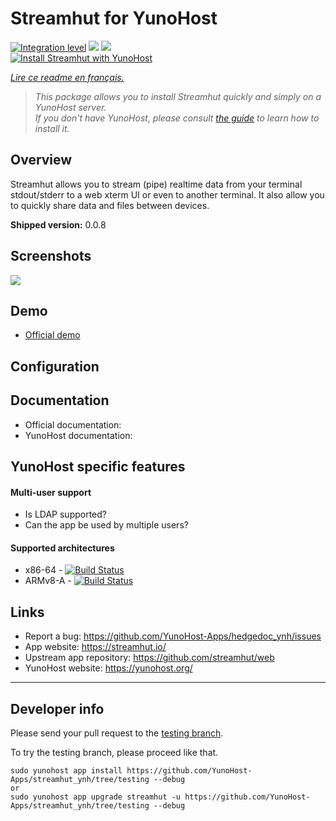 # Streamhut for YunoHost

[![Integration level](https://dash.yunohost.org/integration/hedgedoc.svg)](https://dash.yunohost.org/appci/app/hedgedoc) ![](https://ci-apps.yunohost.org/ci/badges/hedgedoc.status.svg) ![](https://ci-apps.yunohost.org/ci/badges/hedgedoc.maintain.svg)  
[![Install Streamhut with YunoHost](https://install-app.yunohost.org/install-with-yunohost.png)](https://install-app.yunohost.org/?app=hedgedoc)

*[Lire ce readme en français.](./README_fr.md)*

> *This package allows you to install Streamhut quickly and simply on a YunoHost server.  
If you don't have YunoHost, please consult [the guide](https://yunohost.org/#/install) to learn how to install it.*

## Overview
Streamhut allows you to stream (pipe) realtime data from your terminal stdout/stderr to a web xterm UI or even to another terminal. It also allow you to quickly share data and files between devices.

**Shipped version:** 0.0.8

## Screenshots

![](https://camo.githubusercontent.com/8fc50c755f3cedf509ba303470bd148b3f0c7bf5/68747470733a2f2f73332e616d617a6f6e6177732e636f6d2f6173736574732e73747265616d6875742e696f2f73747265616d6875745f64656d6f5f312e676966)

## Demo

* [Official demo](https://streamhut.io)

## Configuration

## Documentation

 * Official documentation: 
 * YunoHost documentation: 

## YunoHost specific features

#### Multi-user support

* Is LDAP supported?
* Can the app be used by multiple users?

#### Supported architectures

* x86-64 - [![Build Status](https://ci-apps.yunohost.org/ci/logs/streamhut%20%28Apps%29.svg)](https://ci-apps.yunohost.org/ci/apps/streamhut/)
* ARMv8-A - [![Build Status](https://ci-apps-arm.yunohost.org/ci/logs/streamhut%20%28Apps%29.svg)](https://ci-apps-arm.yunohost.org/ci/apps/streamhut/)

## Links

 * Report a bug: https://github.com/YunoHost-Apps/hedgedoc_ynh/issues
 * App website: https://streamhut.io/
 * Upstream app repository: https://github.com/streamhut/web
 * YunoHost website: https://yunohost.org/

---

## Developer info

Please send your pull request to the [testing branch](https://github.com/YunoHost-Apps/streamhut_ynh/tree/testing).

To try the testing branch, please proceed like that.
```
sudo yunohost app install https://github.com/YunoHost-Apps/streamhut_ynh/tree/testing --debug
or
sudo yunohost app upgrade streamhut -u https://github.com/YunoHost-Apps/streamhut_ynh/tree/testing --debug
```
